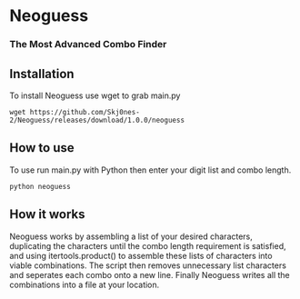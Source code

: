 # Neoguess
### The Most Advanced Combo Finder

## Installation
To install Neoguess use wget to grab main.py
```
wget https://github.com/Skj0nes-2/Neoguess/releases/download/1.0.0/neoguess
```

## How to use
To use run main.py with Python then enter your digit list and combo length.
```
python neoguess
```

## How it works
Neoguess works by assembling a list of your desired characters, duplicating the characters until the combo length requirement is satisfied, and using itertools.product() to assemble these lists of characters into viable combinations. The script then removes unnecessary list characters and seperates each combo onto a new line. Finally Neoguess writes all the combinations into a file at your location.
